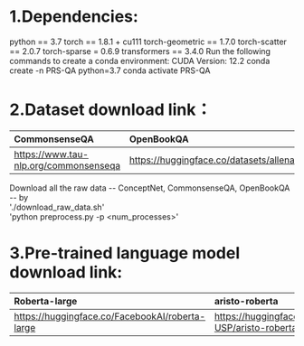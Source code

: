 1.Dependencies:
======================
python == 3.7
torch == 1.8.1 + cu111
torch-geometric == 1.7.0
torch-scatter == 2.0.7
torch-sparse = 0.6.9
transformers == 3.4.0
Run the following commands to create a conda environment:
CUDA Version: 12.2
conda create -n PRS-QA python=3.7
conda activate PRS-QA

2.Dataset download link：
=======================
| CommonsenseQA | OpenBookQA | medqa-usmle |  
| :--- | :--- | :--- |  
| https://www.tau-nlp.org/commonsenseqa | https://huggingface.co/datasets/allenai/openbookqa | https://github.com/jind11/MedQA |  


Download all the raw data -- ConceptNet, CommonsenseQA, OpenBookQA -- by <br>
'./download_raw_data.sh'<br>
'python preprocess.py -p <num_processes>'


3.Pre-trained language model download link:
==========================================
| Roberta-large | aristo-roberta | SapBERT |  
| :--- | :---| :--- |  
| https://huggingface.co/FacebookAI/roberta-large | https://huggingface.co/LIAMF-USP/aristo-roberta | https://huggingface.co/cambridgeltl/SapBERT-from-PubMedBERT-fulltext |  
